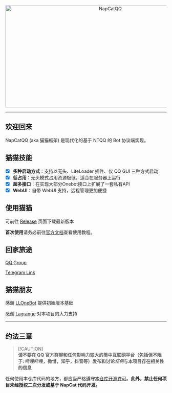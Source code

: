 <div align="center">
  <img src="https://socialify.git.ci/NapNeko/NapCatQQ/image?description=1&language=1&logo=https%3A%2F%2Fraw.githubusercontent.com%2FNapNeko%2FNapCatQQ%2Fmain%2Flogo.png&name=1&stargazers=1&theme=Auto" alt="NapCatQQ" width="640" height="320" />
</div>

---
## 欢迎回来
NapCatQQ (aka 猫猫框架) 是现代化的基于 NTQQ 的 Bot 协议端实现。

## 猫猫技能
- [x] **多种启动方式**：支持以无头、LiteLoader 插件、仅 QQ GUI 三种方式启动
- [x] **低占用**：无头模式占用资源极低，适合在服务器上运行
- [x] **超多接口**：在实现大部分Onebot接口上扩展了一套私有API
- [x] **WebUI**：自带 WebUI 支持，远程管理更加便捷

## 使用猫猫

可前往 [Release](https://github.com/NapNeko/NapCatQQ/releases/) 页面下载最新版本

**首次使用**请务必前往[官方文档](https://napneko.github.io/)查看使用教程。

## 回家旅途
[QQ Group](https://qm.qq.com/q/VfjAq5HIMS)

[Telegram Link](https://t.me/+nLZEnpne-pQ1OWFl)

## 猫猫朋友
感谢 [LLOneBot](https://github.com/LLOneBot/LLOneBot) 提供初始版本基础

感谢 [Lagrange](https://github.com/LagrangeDev/Lagrange.Core) 对本项目的大力支持

---

## 约法三章
> [!CAUTION]\
> **请不要在 QQ 官方群聊和任何影响力较大的简中互联网平台（包括但不限于: 哔哩哔哩，微博，知乎，抖音等）发布和讨论*任何*与本项目存在相关性的信息**

任何使用本仓库代码的地方，都应当严格遵守[本仓库开源许可](./LICENSE)。**此外，禁止任何项目未经授权二次分发或基于 NapCat 代码开发。**
